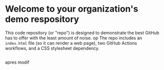 # Welcome to your organization's demo respository
This code repository (or "repo") is designed to demonstrate the best GitHub has to offer with the least amount of noise.
op 
The repo includes an `index.html` file (so it can render a web page), two GitHub Actions workflows, and a CSS stylesheet dependency.
<h2></h2>
apres modif
